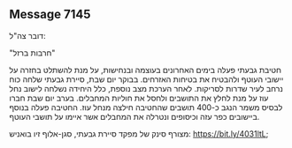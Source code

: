 ## Message 7145

דובר צה"ל:

"חרבות ברזל"

חטיבת גבעתי פעלה בימים האחרונים בעוצמה ובנחישות, על מנת להשתלט בחזרה על יישובי העוטף ולהבטיח את בטיחות האזרחים. בבוקר יום שבת, סיירת גבעתי שלחה כוח נרחב לעיר שדרות לסריקות. לאחר הערכת מצב נוספת, כלל היחידה נשלחה לישוב נחל עוז על מנת לחלץ את התושבים ולחסל את חוליות המחבלים. בערב יום שבת חברו לבסיס משמר הנגב כ-400 תושבים שהחטיבה חילצה מנחל עוז. החטיבה פעלה בנוסף ביישובים כפר עזה וכיסופים ונטרלה את המחבלים אשר איימו על תושבי העוטף. 

מצורף סינק של מפקד סיירת גבעתי, סגן-אלוף זיו בואניש: https://bit.ly/4031ltL;

